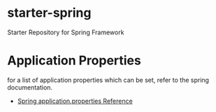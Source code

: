 # starter-spring
Starter Repository for Spring Framework


# Application Properties

for a list of application properties which can be set, refer to the spring documentation.

* [Spring application.properties Reference](https://docs.spring.io/spring-boot/docs/current/reference/html/common-application-properties.html)
